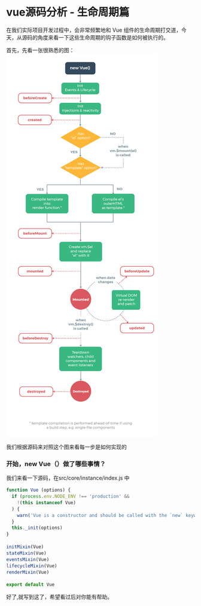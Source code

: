 # vue源码分析 - 生命周期篇

在我们实际项目开发过程中，会非常频繁地和 Vue 组件的生命周期打交道，今天，从源码的角度来看一下这些生命周期的钩子函数是如何被执行的。

首先，先看一张很熟悉的图：
![生命周期图](./img/2-1.jpeg)

我们根据源码来对照这个图来看每一步是如何实现的

### 开始，new Vue（）做了哪些事情？

我们来看一下源码，在src/core/instance/index.js 中

``` javascript
function Vue (options) {
  if (process.env.NODE_ENV !== 'production' &&
    !(this instanceof Vue)
  ) {
    warn('Vue is a constructor and should be called with the `new` keyword')
  }
  this._init(options)
}

initMixin(Vue)
stateMixin(Vue)
eventsMixin(Vue)
lifecycleMixin(Vue)
renderMixin(Vue)

export default Vue
```


好了,就写到这了，希望看过后对你能有帮助。


